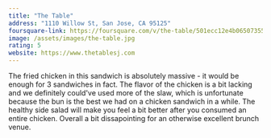 ```yaml
---
title: "The Table"
address: "1110 Willow St, San Jose, CA 95125"
foursquare-link: https://foursquare.com/v/the-table/501ecc12e4b06507355c5844
image: /assets/images/the-table.jpg
rating: 5
website: https://www.thetablesj.com
---
```


The fried chicken in this sandwich is absolutely massive - it would be enough for 3 sandwiches in fact. The flavor of
the chicken is a bit lacking and we definitely could've used more of the slaw, which is unfortunate because the bun is
the best we had on a chicken sandwich in a while. The healthy side salad will make you feel a bit better after you
consumed an entire chicken. Overall a bit dissapointing for an otherwise excellent brunch venue.
